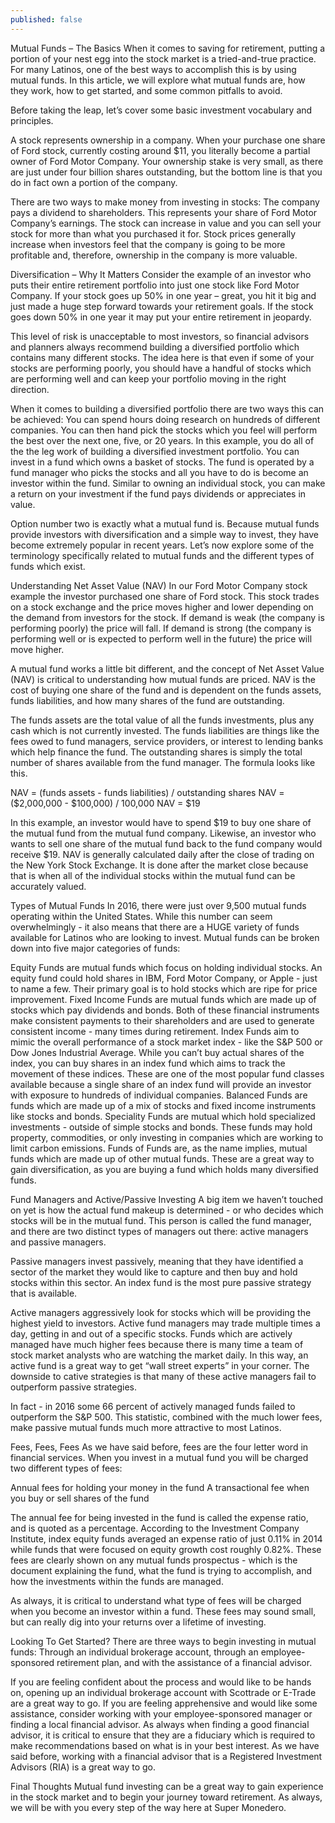 ```yaml
---
published: false
---
```

Mutual Funds – The Basics
When it comes to saving for retirement, putting a portion of your nest egg into the stock market is a tried-and-true practice. For many Latinos, one of the best ways to accomplish this is by using mutual funds. In this article, we will explore what mutual funds are, how they work, how to get started, and some common pitfalls to avoid.

Before taking the leap, let’s cover some basic investment vocabulary and principles.

A stock represents ownership in a company. When your purchase one share of Ford stock, currently costing around $11, you literally become a partial owner of Ford Motor Company. Your ownership stake is very small, as there are just under four billion shares outstanding, but the bottom line is that you do in fact own a portion of the company.

There are two ways to make money from investing in stocks:
The company pays a dividend to shareholders. This represents your share of Ford Motor Company’s earnings.
The stock can increase in value and you can sell your stock for more than what you purchased it for. Stock prices generally increase when investors feel that the company is going to be more profitable and, therefore, ownership in the company is more valuable. 

Diversification – Why It Matters
Consider the example of an investor who puts their entire retirement portfolio into just one stock like Ford Motor Company. If your stock goes up 50% in one year – great, you hit it big and just made a huge step forward towards your retirement goals. If the stock goes down 50% in one year it may put your entire retirement in jeopardy. 

This level of risk is unacceptable to most investors, so financial advisors and planners always recommend building a diversified portfolio which contains many different stocks. The idea here is that even if some of your stocks are performing poorly, you should have a handful of stocks which are performing well and can keep your portfolio moving in the right direction.

When it comes to building a diversified portfolio there are two ways this can be achieved:
You can spend hours doing research on hundreds of different companies. You can then hand pick the stocks which you feel will perform the best over the next one, five, or 20 years. In this example, you do all of the the leg work of building a diversified investment portfolio.
You can invest in a fund which owns a basket of stocks. The fund is operated by a fund manager who picks the stocks and all you have to do is become an investor within the fund. Similar to owning an individual stock, you can make a return on your investment if the fund pays dividends or appreciates in value.

Option number two is exactly what a mutual fund is. Because mutual funds provide investors with diversification and a simple way to invest, they have become extremely popular in recent years. Let’s now explore some of the terminology specifically related to mutual funds and the different types of funds which exist.

Understanding Net Asset Value (NAV)
In our Ford Motor Company stock example the investor purchased one share of Ford stock. This stock trades on a stock exchange and the price moves higher and lower depending on the demand from investors for the stock. If demand is weak (the company is performing poorly) the price will fall. If demand is strong (the company is performing well or is expected to perform well in the future) the price will move higher.

A mutual fund works a little bit different, and the concept of Net Asset Value (NAV) is critical to understanding how mutual funds are priced. NAV is the cost of buying one share of the fund and is dependent on the funds assets, funds liabilities, and how many shares of the fund are outstanding.

The funds assets are the total value of all the funds investments, plus any cash which is not currently invested. The funds liabilities are things like the fees owed to fund managers, service providers, or interest to lending banks which help finance the fund. The outstanding shares is simply the total number of shares available from the fund manager. The formula looks like this.

NAV = (funds assets - funds liabilities) / outstanding shares
NAV = ($2,000,000 - $100,000) / 100,000
NAV = $19

In this example, an investor would have to spend $19 to buy one share of the mutual fund from the mutual fund company. Likewise, an investor who wants to sell one share of the mutual fund back to the fund company would receive $19. NAV is generally calculated daily after the close of trading on the New York Stock Exchange. It is done after the market close because that is when all of the individual stocks within the mutual fund can be accurately valued.
 
Types of Mutual Funds
In 2016, there were just over 9,500 mutual funds operating within the United States. While this number can seem overwhelmingly - it also means that there are a HUGE variety of funds available for Latinos who are looking to invest. Mutual funds can be broken down into five major categories of funds:

Equity Funds are mutual funds which focus on holding individual stocks. An equity fund could hold shares in IBM, Ford Motor Company, or Apple - just to name a few. Their primary goal is to hold stocks which are ripe for price improvement.
Fixed Income Funds are mutual funds which are made up of stocks which pay dividends and bonds. Both of these financial instruments make consistent payments to their shareholders and are used to generate consistent income - many times during retirement.
Index Funds aim to mimic the overall performance of a stock market index - like the S&P 500 or Dow Jones Industrial Average. While you can’t buy actual shares of the index, you can buy shares in an index fund which aims to track the movement of these indices. These are one of the most popular fund classes available because a single share of an index fund will provide an investor with exposure to hundreds of individual companies.
Balanced Funds are funds which are made up of a mix of stocks and fixed income instruments like stocks and bonds.
Speciality Funds are mutual which hold specialized investments - outside of simple stocks and bonds. These funds may hold property, commodities, or only investing in companies which are working to limit carbon emissions. 
Funds of Funds are, as the name implies, mutual funds which are made up of other mutual funds. These are a great way to gain diversification, as you are buying a fund which holds many diversified funds.

Fund Managers and Active/Passive Investing
A big item we haven’t touched on yet is how the actual fund makeup is determined - or who decides which stocks will be in the mutual fund. This person is called the fund manager, and there are two distinct types of managers out there: active managers and passive managers.

Passive managers invest passively, meaning that they have identified a sector of the market they would like to capture and then buy and hold stocks within this sector. An index fund is the most pure passive strategy that is available.

Active managers aggressively look for stocks which will be providing the highest yield to investors. Active fund managers may trade multiple times a day, getting in and out of a specific stocks. Funds which are actively managed have much higher fees because there is many time a team of stock market analysts who are watching the market daily. In this way, an active fund is a great way to get “wall street experts” in your corner. The downside to cative strategies is that many of these active managers fail to outperform passive strategies. 

In fact - in 2016 some 66 percent of actively managed funds failed to outperform the S&P 500. This statistic, combined with the much lower fees, make passive mutual funds much more attractive to most Latinos.

Fees, Fees, Fees
As we have said before, fees are the four letter word in financial services. When you invest in a mutual fund you will be charged two different types of fees:

Annual fees for holding your money in the fund
A transactional fee when you buy or sell shares of the fund

The annual fee for being invested in the fund is called the expense ratio, and is quoted as a percentage. According to the Investment Company Institute, index equity funds averaged an expense ratio of just 0.11% in 2014 while funds that were focused on equity growth cost roughly 0.82%. These fees are clearly shown on any mutual funds prospectus - which is the document explaining the fund, what the fund is trying to accomplish, and how the investments within the funds are managed.

As always, it is critical to understand what type of fees will be charged when you become an investor within a fund. These fees may sound small, but can really dig into your returns over a lifetime of investing. 

Looking To Get Started?
There are three ways to begin investing in mutual funds: Through an individual brokerage account, through an employee-sponsored retirement plan, and with the assistance of a financial advisor.

If you are feeling confident about the process and would like to be hands on, opening up an individual brokerage account with Scottrade or E-Trade are a great way to go. If you are feeling apprehensive and would like some assistance, consider working with your employee-sponsored manager or finding a local financial advisor. As always when finding a good financial advisor, it is critical to ensure that they are a fiduciary which is required to make recommendations based on what is in your best interest. As we have said before, working with a financial advisor that is a Registered Investment Advisors (RIA) is a great way to go.

Final Thoughts
Mutual fund investing can be a great way to gain experience in the stock market and to begin your journey toward retirement. As always, we will be with you every step of the way here at Super Monedero.
